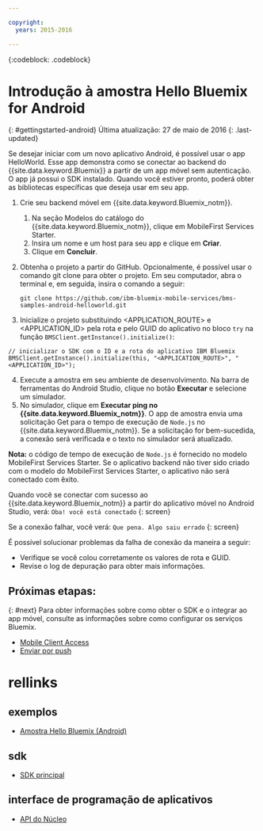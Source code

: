 ```yaml
---

copyright:
  years: 2015-2016

---
```


<!-- Attribute definitions -->
{:codeblock: .codeblock}

# Introdução à amostra Hello Bluemix for Android
{: #gettingstarted-android}
Última atualização: 27 de maio de 2016
{: .last-updated}  

Se desejar iniciar com um novo aplicativo Android, é possível usar o app HelloWorld. Esse app demonstra como se conectar ao backend do {{site.data.keyword.Bluemix}} a partir de um app móvel sem autenticação. O app já possui o SDK instalado. Quando você estiver pronto, poderá obter as bibliotecas específicas que deseja usar em seu app.

1. Crie seu backend móvel em {{site.data.keyword.Bluemix_notm}}.
    1. Na seção Modelos do catálogo do {{site.data.keyword.Bluemix_notm}}, clique em MobileFirst Services Starter.
    2. Insira um nome e um host para seu app e clique em **Criar**.
    3. Clique em **Concluir**.
2. Obtenha o projeto a partir do GitHub. Opcionalmente, é possível usar o comando git clone para obter o projeto. Em seu
computador, abra o terminal e, em seguida, insira o comando a seguir:
    ```
    git clone https://github.com/ibm-bluemix-mobile-services/bms-samples-android-helloworld.git
    ```

3. Inicialize o projeto substituindo &lt;APPLICATION_ROUTE&gt; e &lt;APPLICATION_ID&gt; pela rota e pelo GUID do aplicativo no bloco `try` na função `BMSClient.getInstance().initialize()`:
```
// inicializar o SDK com o ID e a rota do aplicativo IBM Bluemix
BMSClient.getInstance().initialize(this, "<APPLICATION_ROUTE>", "<APPLICATION_ID>");
```
4. Execute a amostra em seu ambiente de desenvolvimento.
Na barra de ferramentas do Android Studio, clique no botão **Executar** e selecione um simulador.
5. No simulador, clique em **Executar ping no
                {{site.data.keyword.Bluemix_notm}}**. O app de amostra envia uma solicitação Get para o tempo de execução de `Node.js` no {{site.data.keyword.Bluemix_notm}}. Se a
solicitação for bem-sucedida, a conexão será verificada e o texto no
simulador será atualizado.

  **Nota:** o código de tempo de execução de `Node.js` é fornecido no modelo MobileFirst Services Starter. Se o aplicativo backend não tiver sido criado com o modelo do
MobileFirst Services Starter, o aplicativo não será conectado com
êxito.

  Quando você se conectar com sucesso ao {{site.data.keyword.Bluemix_notm}} a partir do aplicativo móvel no Android Studio,
verá: `Oba! você está conectado`
  {: screen}

<!--
  ![Hello World application successfully connected to {{site.data.keyword.Bluemix_notm}}](images/yayconnected.jpg "Figure 1. Hello World application successfully connected to Bluemix")
  -->

  Se a conexão falhar, você verá:
  `Que pena. Algo saiu errado`
  {: screen}

<!--
  ![Hello World application not connected to Bluemix](images/bummer_android.jpg "Figure 2. Hello World application not connected to Bluemix")
  -->

  É possível solucionar problemas da falha de conexão da
maneira a
seguir:
   * Verifique se você colou corretamente os valores de
rota e GUID.
   * Revise o log de depuração para obter mais informações.


## Próximas etapas:
{: #next}
Para obter informações sobre como obter o SDK e o integrar ao app móvel, consulte as informações sobre como configurar os serviços Bluemix.
   * [Mobile Client Access](../../services/mobileaccess/index.html)
   * [Enviar por push](../../services/mobilepush/index.html)

# rellinks

## exemplos
   * [Amostra Hello Bluemix (Android)](https://github.com/ibm-bluemix-mobile-services/bms-samples-android-helloworld)

## sdk
   * [SDK principal](https://github.com/ibm-bluemix-mobile-services/bms-clientsdk-android-core)

## interface de programação de aplicativos
   * [API do Núcleo](https://www.{DomainName}/docs/api/content/api/mobilefirst/android/core-api-doc/overview-summary.html)
